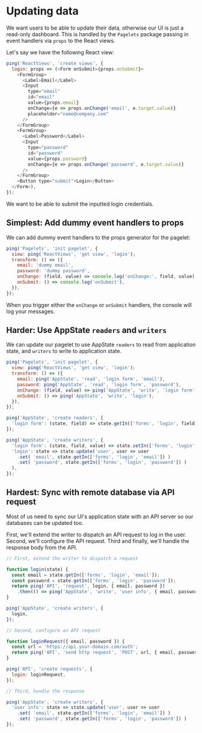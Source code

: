 # Updating data

We want users to be able to update their data, otherwise our UI is just a read-only dashboard. This is handled by the `Pagelets` package passing in event handlers via `props` to the React views.

Let's say we have the following React view:

```javascript
ping('ReactViews', 'create views', {
  login: props => (<Form onSubmit={props.onSubmit}>
    <FormGroup>
      <Label>Email</Label>
      <Input
        type="email"
        id="email"
        value={props.email}
        onChange={e => props.onChange('email', e.target.value)}
        placeholder="name@company.com"
      />
    </FormGroup>
    <FormGroup>
      <Label>Password</Label>
      <Input
        type="password"
        id="password"
        value={props.password}
        onChange={e => props.onChange('password', e.target.value)}
      />
    </FormGroup>
    <Button type="submit">Login</Button>
  </Form>),
});
```

We want to be able to submit the inputted login credentials.

## Simplest: Add dummy event handlers to props

We can add dummy event handlers to the props generator for the pagelet:

```javascript
ping('Pagelets', 'init pagelet', {
  view: ping('ReactViews', 'get view', 'login');
  transform: () => ({
    email: 'dummy email',
    password: 'dummy password',
    onChange: (field, value) => console.log('onChange:', field, value),
    onSubmit: () => console.log('onSubmit'),
  }),
});
```

When you trigger either the `onChange` or `onSubmit` handlers, the console will log your messages.

## Harder: Use AppState `readers` and `writers`

We can update our pagelet to use AppState `readers` to read from application state, and `writers` to write to application state.

```javascript
ping('Pagelets', 'init pagelet', {
  view: ping('ReactViews', 'get view', 'login');
  transform: () => ({
    email: ping('AppState', 'read', 'login form', 'email'),
    password: ping('AppState', 'read', 'login form', 'password'),
    onChange: (field, value) => ping('AppState', 'write', 'login form', field, value),
    onSubmit: () => ping('AppState', 'write', 'login'),
  }),
});

ping('AppState', 'create readers', {
  'login form': (state, field) => state.getIn(['forms', 'login', field]),
});

ping('AppState', 'create writers', {
  'login form': (state, field, value) => state.setIn(['forms', 'login', field], value),
  'login': state => state.update('user', user => user
    .set( 'email', state.getIn(['forms', 'login', 'email']) )
    .set( 'password', state.getIn(['forms', 'login', 'password']) )
  ),
});
```

## Hardest: Sync with remote database via API request

Most of us need to sync our UI's application state with an API server so our databases can be updated too.

First, we'll extend the writer to dispatch an API request to log in the user. Second, we'll configure the API request. Third and finally, we'll handle the response body from the API.

```javascript
// First, extend the writer to dispatch a request

function login(state) {
  const email = state.getIn(['forms', 'login', 'email']);
  const password = state.getIn(['forms', 'login', 'password']);
  return ping('API', 'request', login, { email, password })
    .then(() => ping('AppState', 'write', 'user info', { email, password }));
}

ping('AppState', 'create writers', {
  login,
});

// Second, configure an API request

function loginRequest({ email, password }) {
  const url = 'https://api.your-domain.com/auth';
  return ping('API', 'send http request', 'POST', url, { email, password });
}

ping('API', 'create requests', {
  login: loginRequest,
});

// Third, handle the response

ping('AppState', 'create writers', {
  'user info': state => state.update('user', user => user
    .set( 'email', state.getIn(['forms', 'login', 'email']) )
    .set( 'password', state.getIn(['forms', 'login', 'password']) )
});
```
